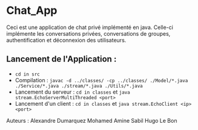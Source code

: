 # Chat_App

Ceci est une application de chat privé implémenté en java. Celle-ci implémente les conversations privées, conversations de groupes, authentification et déconnexion des utilisateurs.

## Lancement de l'Application : 

- `cd in src`
- Compilation : ```javac -d ../classes/ -cp ../classes/ ./Model/*.java ./Service/*.java ./stream/*.java ./Utils/*.java```
- Lancement du serveur : `cd in classes` et `java stream.EchoServerMultiThreaded <port>`
- Lancement d'un client : `cd in classes` et `java stream.EchoClient <ip> <port>`


Auteurs :
Alexandre Dumarquez
Mohamed Amine Sabil
Hugo Le Bon
